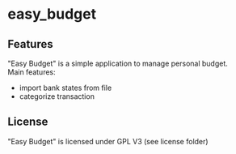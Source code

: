 # easy_budget

## Features
"Easy Budget" is a simple application to manage personal budget.  
Main features: 
- import bank states from file
- categorize transaction

## License 
"Easy Budget" is licensed under GPL V3 (see license folder) 